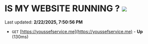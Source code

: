 # IS MY WEBSITE RUNNING ? [![](https://img.shields.io/static/v1?label=Sponsor&message=%E2%9D%A4&logo=GitHub&color=%23fe8e86)](https://github.com/sponsors/Youssef-Lehmam)

Last updated: **2/22/2025, 7:50:56 PM**

- `GET` [https://youssefservice.me](https://youssefservice.me) - **Up** (130ms)
